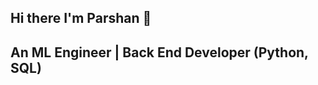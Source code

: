## Hi there I'm Parshan 👋

## An ML Engineer | Back End Developer (Python, SQL)

<!--
**parshanm/parshanm** is a ✨ _special_ ✨ repository because its `README.md` (this file) appears on your GitHub profile.

- 🔭 I’m currently working on a django web site
- 🌱 I’m currently learning full stack developement
- 🤔 I’m looking for help with ...

### Hi there, I'm Ehsan - [eaca89][website] 👋 

## An ML and Prompt Engineer | Back End Developer (Python, SQL), and a YouTuber!

- 🌱 I’m currently learning Fullstack development.
- 👯 I’m looking to collaborate with other content creators.
- 🥅 2024 Goals: Contribute more to Open Source projects.
- ⚡ Fun fact: I love to hike and climb mountains.

<br />
<p align="left"><a href="https://github.com/eaca89?tab=repositories"><img src="https://github-readme-stats.vercel.app/api?username=eaca89&theme=vue&count_private=true&show_icons=true&hide=issues" alt="github readme stats" height="156"/></a>
<a href="https://github.com/parshanm?tab=repositories"><img src="https://github-readme-stats.anuraghazra1.vercel.app/api/top-langs/?username=eaca89&theme=vue&layout=compact" alt="top langs" height="156"/></a></p>

### Languages and Tools:
